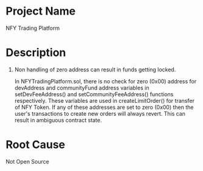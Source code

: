 # Project Name
NFY Trading Platform

# Description
1. Non handling of zero address can result in funds getting locked. 
    
    In NFYTradingPlatform.sol, there is no check for zero (0x00) address for devAddress and communityFund address variables in setDevFeeAddress() and setCommunityFeeAddress() functions respectively. These variables are used in createLimitOrder() for transfer of NFY Token. If any of these addresses are set to zero (0x00) then the user's transactions to create new orders will always revert. This can result in ambiguous contract state.

# Root Cause
Not Open Source